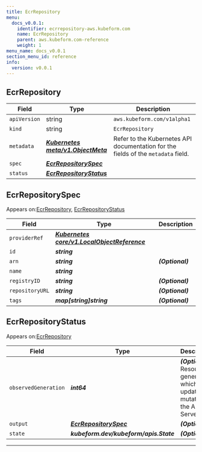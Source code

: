 ```yaml
---
title: EcrRepository
menu:
  docs_v0.0.1:
    identifier: ecrrepository-aws.kubeform.com
    name: EcrRepository
    parent: aws.kubeform.com-reference
    weight: 1
menu_name: docs_v0.0.1
section_menu_id: reference
info:
  version: v0.0.1
---
```


## EcrRepository
| Field | Type | Description |
| ------ | ----- | ----------- |
| `apiVersion` | string | `aws.kubeform.com/v1alpha1` |
|    `kind` | string | `EcrRepository` |
| `metadata` | ***[Kubernetes meta/v1.ObjectMeta](https://kubernetes.io/docs/reference/generated/kubernetes-api/v1.13/#objectmeta-v1-meta)***|Refer to the Kubernetes API documentation for the fields of the `metadata` field.|
| `spec` | ***[EcrRepositorySpec](#ecrrepositoryspec)***||
| `status` | ***[EcrRepositoryStatus](#ecrrepositorystatus)***||
## EcrRepositorySpec

Appears on:[EcrRepository](#ecrrepository), [EcrRepositoryStatus](#ecrrepositorystatus)

| Field | Type | Description |
| ------ | ----- | ----------- |
| `providerRef` | ***[Kubernetes core/v1.LocalObjectReference](https://kubernetes.io/docs/reference/generated/kubernetes-api/v1.13/#localobjectreference-v1-core)***||
| `id` | ***string***||
| `arn` | ***string***| ***(Optional)*** |
| `name` | ***string***||
| `registryID` | ***string***| ***(Optional)*** |
| `repositoryURL` | ***string***| ***(Optional)*** |
| `tags` | ***map[string]string***| ***(Optional)*** |
## EcrRepositoryStatus

Appears on:[EcrRepository](#ecrrepository)

| Field | Type | Description |
| ------ | ----- | ----------- |
| `observedGeneration` | ***int64***| ***(Optional)*** Resource generation, which is updated on mutation by the API Server.|
| `output` | ***[EcrRepositorySpec](#ecrrepositoryspec)***| ***(Optional)*** |
| `state` | ***kubeform.dev/kubeform/apis.State***| ***(Optional)*** |
---
